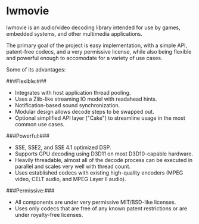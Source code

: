 # lwmovie

lwmovie is an audio/video decoding library intended for use by games, embedded systems, and other multimedia applications.

The primary goal of the project is easy implementation, with a simple API, patent-free codecs, and a very permissive license, while also being flexible and powerful enough to accomodate for a variety of use cases.

Some of its advantages:

###Flexible:###
- Integrates with host application thread pooling.
- Uses a Zlib-like streaming IO model with readahead hints.
- Notification-based sound synchronization.
- Modular design allows decode steps to be swapped out.
- Optional simplified API layer ("Cake") to streamline usage in the most common use cases.

###Powerful:###
- SSE, SSE2, and SSE 4.1 optimized DSP.
- Supports GPU decoding using D3D11 on most D3D10-capable hardware.
- Heavily threadable, almost all of the decode process can be executed in parallel and scales very well with thread count.
- Uses established codecs with existing high-quality encoders (MPEG video, CELT audio, and MPEG Layer II audio).

###Permissive:###
- All components are under very permissive MIT/BSD-like licenses.
- Uses only codecs that are free of any known patent restrictions or are under royalty-free licenses.

